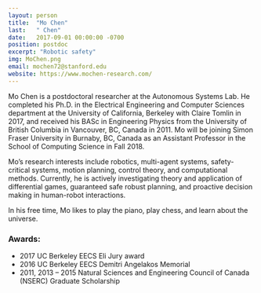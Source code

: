 ```yaml
---
layout: person
title:  "Mo Chen"
last:   " Chen"
date:   2017-09-01 00:00:00 -0700
position: postdoc
excerpt: "Robotic safety"
img: MoChen.png
email: mochen72@stanford.edu
website: https://www.mochen-research.com/
---
```


Mo Chen is a postdoctoral researcher at the Autonomous Systems Lab. He completed his Ph.D. in the Electrical Engineering and Computer Sciences department at the University of California, Berkeley with Claire Tomlin in 2017, and received his BASc in Engineering Physics from the University of British Columbia in Vancouver, BC, Canada in 2011. Mo will be joining Simon Fraser University in Burnaby, BC, Canada as an Assistant Professor in the School of Computing Science in Fall 2018.

Mo’s research interests include robotics, multi-agent systems, safety-critical systems, motion planning, control theory, and computational methods. Currently, he is actively investigating theory and application of differential games, guaranteed safe robust planning, and proactive decision making in human-robot interactions.

In his free time, Mo likes to play the piano, play chess, and learn about the universe.

### Awards:
- 2017 UC Berkeley EECS Eli Jury award
- 2016 UC Berkeley EECS Demitri Angelakos Memorial
- 2011, 2013 – 2015 Natural Sciences and Engineering Council of Canada (NSERC) Graduate Scholarship
